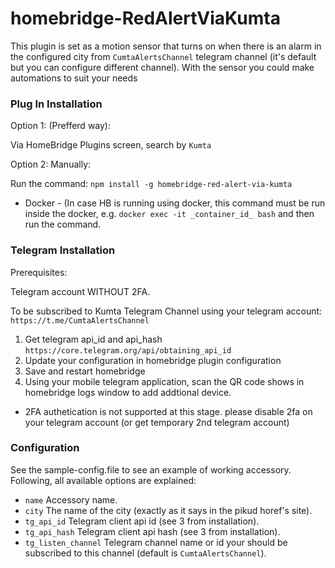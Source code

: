 # homebridge-RedAlertViaKumta

This plugin is set as a motion sensor that turns on when there is an alarm in the configured city from ```CumtaAlertsChannel``` telegram channel (it's default but you can configure different channel).
With the sensor you could make automations to suit your needs


### Plug In Installation

Option 1:
(Prefferd way): 

Via HomeBridge Plugins screen, search by `Kumta`

Option 2: 
Manually: 

Run the command: ```npm install -g homebridge-red-alert-via-kumta``` 

* Docker   - (In case HB is running using docker, this command must be run inside the docker, e.g. ```docker exec -it _container_id_ bash``` and then run the command. 


### Telegram Installation

Prerequisites:

Telegram account WITHOUT 2FA.

To be subscribed to Kumta Telegram Channel using your telegram account: ```https://t.me/CumtaAlertsChannel```


1. Get telegram api_id and api_hash `https://core.telegram.org/api/obtaining_api_id`
2. Update your configuration in homebridge plugin configuration
3. Save and restart homebridge
4. Using your mobile telegram application, scan the QR code shows in homebridge logs window to add addtional device.

* 2FA authetication is not supported at this stage. please disable 2fa on your telegram account (or get temporary 2nd telegram account)
  
### Configuration

See the sample-config.file to see an example of working accessory. Following, all available options are explained:

 * ```name``` Accessory name.
 * ```city``` The name of the city (exactly as it says in the pikud horef's site).
 * ```tg_api_id``` Telegram client api id (see 3 from installation).
 * ```tg_api_hash``` Telegram client api hash (see 3 from installation).
 * ```tg_listen_channel``` Telegram channel name or id your should be subscribed to this channel (default is ```CumtaAlertsChannel```).
